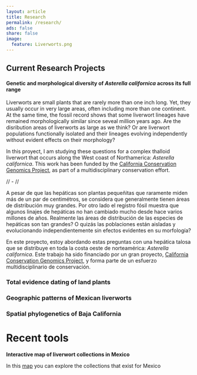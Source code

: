 ```yaml
---
layout: article
title: Research
permalink: /research/
ads: false
share: false
image:
  feature: Liverworts.png
---
```

## Current Research Projects

#### Genetic and morphological diversity of *Asterella californica* across its full range 
Liverworts are small plants that are rarely more than one inch long. Yet, they usually occur in very large areas, often including more than one continent. At the same time, the fossil record shows that some liverwort lineages have remained morphologically similar since seveal million years ago. Are the disribution areas of liverworts as large as we think? Or are liverwort populations functionally isolated and their lineages evolving independently without evident effects on their morphology?

In this proyect, I am studying these questions for a complex thalloid liverwort that occurs along the West coast of Northamerica: *Asterella californica*. This work has been funded by the [California Conservation Genomics Project](https://sites.lifesci.ucla.edu/eeb-CCGP/), as part of a multidisciplinary conservation effort.


// - //


A pesar de que las hepáticas son plantas pequeñitas que raramente miden más de un par de centimétros, se considera que generalmente tienen áreas de distribución muy grandes. Por otro lado el registro fósil muestra que algunos linajes de hepáticas no han cambiado mucho desde hace varios millones de años. Realmente las áreas de distribución de las especies de hepáticas son tan grandes? O quizás las poblaciones están aisladas y evolucionando independientemente sin efectos evidentes en su morfología?

En este proyecto, estoy abordando estas preguntas con una hepática talosa que se distribuye en toda la costa oeste de norteamérica: *Asterella californica*. Este trabajo ha sido financiado por un gran proyecto, [California Conservation Genomics Project](https://sites.lifesci.ucla.edu/eeb-CCGP/), y forma parte de un esfuerzo multidisciplinario de conservación.

### Total evidence dating of land plants

### Geographic patterns of Mexican liverworts

### Spatial phylogenetics of Baja California


# Recent tools
**Interactive map of liverwort collections in Mexico**

In this [map](http://rpubs.com/Ixchel/513484) you can explore the collections that exist for Mexico 


